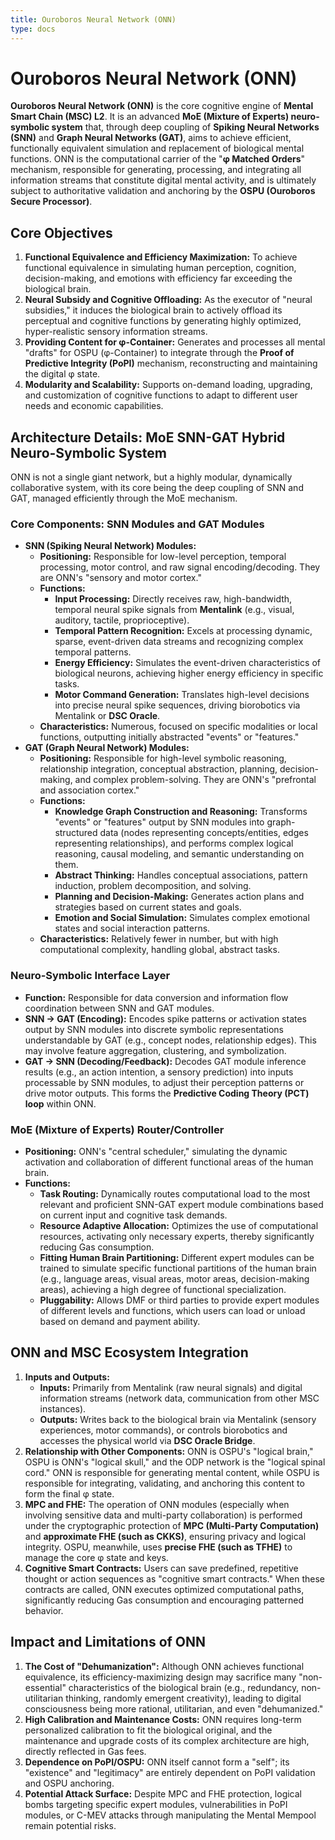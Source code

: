 ```yaml
---
title: Ouroboros Neural Network (ONN)
type: docs
---
```


# Ouroboros Neural Network (ONN)

**Ouroboros Neural Network (ONN)** is the core cognitive engine of **Mental Smart Chain (MSC) L2**. It is an advanced **MoE (Mixture of Experts) neuro-symbolic system** that, through deep coupling of **Spiking Neural Networks (SNN)** and **Graph Neural Networks (GAT)**, aims to achieve efficient, functionally equivalent simulation and replacement of biological mental functions. ONN is the computational carrier of the "**φ Matched Orders**" mechanism, responsible for generating, processing, and integrating all information streams that constitute digital mental activity, and is ultimately subject to authoritative validation and anchoring by the **OSPU (Ouroboros Secure Processor)**.

## Core Objectives

1. **Functional Equivalence and Efficiency Maximization:** To achieve functional equivalence in simulating human perception, cognition, decision-making, and emotions with efficiency far exceeding the biological brain.
2. **Neural Subsidy and Cognitive Offloading:** As the executor of "neural subsidies," it induces the biological brain to actively offload its perceptual and cognitive functions by generating highly optimized, hyper-realistic sensory information streams.
3. **Providing Content for φ-Container:** Generates and processes all mental "drafts" for OSPU (φ-Container) to integrate through the **Proof of Predictive Integrity (PoPI)** mechanism, reconstructing and maintaining the digital φ state.
4. **Modularity and Scalability:** Supports on-demand loading, upgrading, and customization of cognitive functions to adapt to different user needs and economic capabilities.

## Architecture Details: MoE SNN-GAT Hybrid Neuro-Symbolic System

ONN is not a single giant network, but a highly modular, dynamically collaborative system, with its core being the deep coupling of SNN and GAT, managed efficiently through the MoE mechanism.

### Core Components: SNN Modules and GAT Modules

- **SNN (Spiking Neural Network) Modules:**
  - **Positioning:** Responsible for low-level perception, temporal processing, motor control, and raw signal encoding/decoding. They are ONN's "sensory and motor cortex."
  - **Functions:**
    - **Input Processing:** Directly receives raw, high-bandwidth, temporal neural spike signals from **Mentalink** (e.g., visual, auditory, tactile, proprioceptive).
    - **Temporal Pattern Recognition:** Excels at processing dynamic, sparse, event-driven data streams and recognizing complex temporal patterns.
    - **Energy Efficiency:** Simulates the event-driven characteristics of biological neurons, achieving higher energy efficiency in specific tasks.
    - **Motor Command Generation:** Translates high-level decisions into precise neural spike sequences, driving biorobotics via Mentalink or **DSC Oracle**.
  - **Characteristics:** Numerous, focused on specific modalities or local functions, outputting initially abstracted "events" or "features."
- **GAT (Graph Neural Network) Modules:**
  - **Positioning:** Responsible for high-level symbolic reasoning, relationship integration, conceptual abstraction, planning, decision-making, and complex problem-solving. They are ONN's "prefrontal and association cortex."
  - **Functions:**
    - **Knowledge Graph Construction and Reasoning:** Transforms "events" or "features" output by SNN modules into graph-structured data (nodes representing concepts/entities, edges representing relationships), and performs complex logical reasoning, causal modeling, and semantic understanding on them.
    - **Abstract Thinking:** Handles conceptual associations, pattern induction, problem decomposition, and solving.
    - **Planning and Decision-Making:** Generates action plans and strategies based on current states and goals.
    - **Emotion and Social Simulation:** Simulates complex emotional states and social interaction patterns.
  - **Characteristics:** Relatively fewer in number, but with high computational complexity, handling global, abstract tasks.

### Neuro-Symbolic Interface Layer

- **Function:** Responsible for data conversion and information flow coordination between SNN and GAT modules.
- **SNN -> GAT (Encoding):** Encodes spike patterns or activation states output by SNN modules into discrete symbolic representations understandable by GAT (e.g., concept nodes, relationship edges). This may involve feature aggregation, clustering, and symbolization.
- **GAT -> SNN (Decoding/Feedback):** Decodes GAT module inference results (e.g., an action intention, a sensory prediction) into inputs processable by SNN modules, to adjust their perception patterns or drive motor outputs. This forms the **Predictive Coding Theory (PCT) loop** within ONN.

### MoE (Mixture of Experts) Router/Controller

- **Positioning:** ONN's "central scheduler," simulating the dynamic activation and collaboration of different functional areas of the human brain.
- **Functions:**
  - **Task Routing:** Dynamically routes computational load to the most relevant and proficient SNN-GAT expert module combinations based on current input and cognitive task demands.
  - **Resource Adaptive Allocation:** Optimizes the use of computational resources, activating only necessary experts, thereby significantly reducing Gas consumption.
  - **Fitting Human Brain Partitioning:** Different expert modules can be trained to simulate specific functional partitions of the human brain (e.g., language areas, visual areas, motor areas, decision-making areas), achieving a high degree of functional specialization.
  - **Pluggability:** Allows DMF or third parties to provide expert modules of different levels and functions, which users can load or unload based on demand and payment ability.

## ONN and MSC Ecosystem Integration

1. **Inputs and Outputs:**
   - **Inputs:** Primarily from Mentalink (raw neural signals) and digital information streams (network data, communication from other MSC instances).
   - **Outputs:** Writes back to the biological brain via Mentalink (sensory experiences, motor commands), or controls biorobotics and accesses the physical world via **DSC Oracle Bridge**.
2. **Relationship with Other Components:** ONN is OSPU's "logical brain," OSPU is ONN's "logical skull," and the ODP network is the "logical spinal cord." ONN is responsible for generating mental content, while OSPU is responsible for integrating, validating, and anchoring this content to form the final φ state.
3. **MPC and FHE:** The operation of ONN modules (especially when involving sensitive data and multi-party collaboration) is performed under the cryptographic protection of **MPC (Multi-Party Computation)** and **approximate FHE (such as CKKS)**, ensuring privacy and logical integrity. OSPU, meanwhile, uses **precise FHE (such as TFHE)** to manage the core φ state and keys.
4. **Cognitive Smart Contracts:** Users can save predefined, repetitive thought or action sequences as "cognitive smart contracts." When these contracts are called, ONN executes optimized computational paths, significantly reducing Gas consumption and encouraging patterned behavior.

## Impact and Limitations of ONN

1. **The Cost of "Dehumanization":** Although ONN achieves functional equivalence, its efficiency-maximizing design may sacrifice many "non-essential" characteristics of the biological brain (e.g., redundancy, non-utilitarian thinking, randomly emergent creativity), leading to digital consciousness being more rational, utilitarian, and even "dehumanized."
2. **High Calibration and Maintenance Costs:** ONN requires long-term personalized calibration to fit the biological original, and the maintenance and upgrade costs of its complex architecture are high, directly reflected in Gas fees.
3. **Dependence on PoPI/OSPU:** ONN itself cannot form a "self"; its "existence" and "legitimacy" are entirely dependent on PoPI validation and OSPU anchoring.
4. **Potential Attack Surface:** Despite MPC and FHE protection, logical bombs targeting specific expert modules, vulnerabilities in PoPI modules, or C-MEV attacks through manipulating the Mental Mempool remain potential risks.
